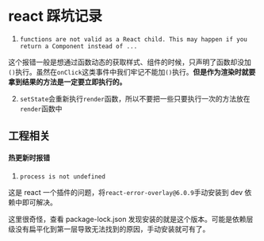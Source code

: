 # react 踩坑记录

1. `functions are not valid as a React child. This may happen if you return a Component instead of ...`

这个报错一般是想通过函数动态的获取样式、组件的时候，只声明了函数却没加`()`执行。虽然在`onClick`这类事件中我们牢记不能加`()`执行。**但是作为渲染时就要拿到结果的方法是一定要立即执行的。** 

2. `setState`会重新执行`render`函数，所以不要把一些只要执行一次的方法放在`render`函数中



## 工程相关

#### 热更新时报错

1. `process is not undefined`

这是 react 一个插件的问题，将`react-error-overlay@6.0.9`手动安装到 dev 依赖中即可解决。

这里很奇怪，查看 package-lock.json 发现安装的就是这个版本。可能是依赖层级没有扁平化到第一层导致无法找到的原因，手动安装就可有了。